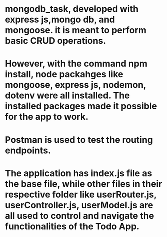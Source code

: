 # mongodb_task, developed with express js,mongo db, and mongoose. it is meant to perform basic CRUD operations.
# However, with the command npm install, node packahges like mongoose, express js, nodemon, dotenv were all installed. The installed packages made it possible for the app to work.
# Postman is used to test the routing endpoints.
# The application has index.js file as the base file, while other files in their respective folder like userRouter.js, userController.js, userModel.js are all used to control and navigate the functionalities of the Todo App.
